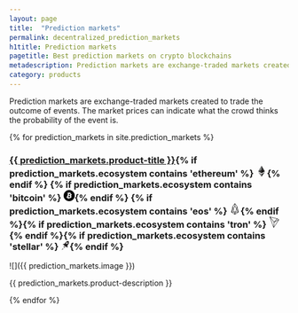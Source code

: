 ```yaml
---
layout: page
title:  "Prediction markets"
permalink: decentralized_prediction_markets
h1title: Prediction markets
pagetitle: Best prediction markets on crypto blockchains  
metadescription: Prediction markets are exchange-traded markets created for the purpose of trading the outcome of events.
category: products
---
```


Prediction markets are exchange-traded markets created to trade the outcome of events. The market prices can indicate what the crowd thinks the probability of the event is.

{% for prediction_markets in site.prediction_markets %}
### <a href="{{ prediction_markets.product-url }}">{{ prediction_markets.product-title }}</a>{% if prediction_markets.ecosystem contains 'ethereum' %} ![](images/ether.png "Built on Ethereum or related to Ethereum ecosystem"){% endif %} {% if prediction_markets.ecosystem contains 'bitcoin' %} ![](/images/btc.png "Using Bitcoin ecosystem"){% endif %} {% if prediction_markets.ecosystem contains 'eos' %} ![](/images/eos.png "Built on EOS or related to EOS ecosystem"){% endif %}{% if prediction_markets.ecosystem contains 'tron' %} ![](/images/tron.png "Built on Tron or related to Tron ecosystem"){% endif %}{% if prediction_markets.ecosystem contains 'stellar' %} ![](/images/stellar.png "Built on Stellar or related to Stellar ecosystem"){% endif %}

![]({{ prediction_markets.image }})

{{ prediction_markets.product-description }}

{% endfor %}
